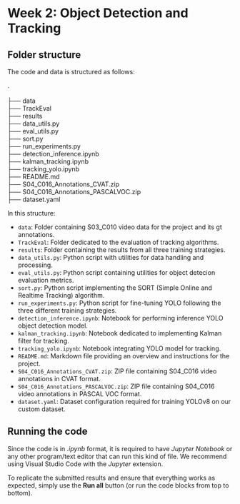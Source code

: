 # Week 2: Object Detection and Tracking

## Folder structure 
The code and data is structured as follows:
   
   . <br>             
   ├── data <br>
   ├── TrackEval<br>
   ├── results<br>
   ├── data_utils.py<br>
   ├── eval_utils.py<br>
   ├── sort.py<br>
   ├── run_experiments.py<br>
   ├── detection_inference.ipynb<br>
   ├── kalman_tracking.ipynb<br>
   ├── tracking_yolo.ipynb<br>
   ├── README.md<br>
   ├── S04_C016_Annotations_CVAT.zip<br>
   ├── S04_C016_Annotations_PASCALVOC.zip<br>
   ├── dataset.yaml<br>

In this structure:

* `data`: Folder containing S03_C010 video data for the project and its gt annotations.
* `TrackEval`: Folder dedicated to the evaluation of tracking algorithms.
* `results`: Folder containing the results from all three training strategies.
* `data_utils.py`: Python script with utilities for data handling and processing.
* `eval_utils.py`: Python script containing utilities for object detecion evaluation metrics.
* `sort.py`: Python script implementing the SORT (Simple Online and Realtime Tracking) algorithm.
* `run_experiments.py`: Python script for fine-tuning YOLO following the three different training strategies.
* `detection_inference.ipynb`: Notebook for performing inference YOLO object detection model.
* `kalman_tracking.ipynb`: Notebook dedicated to implementing Kalman filter for tracking.
* `tracking_yolo.ipynb`: Notebook integrating YOLO model for tracking.
* `README.md`: Markdown file providing an overview and instructions for the project.
* `S04_C016_Annotations_CVAT.zip`: ZIP file containing S04_C016 video annotations in CVAT format.
* `S04_C016_Annotations_PASCALVOC.zip`: ZIP file containing S04_C016 video annotations in PASCAL VOC format.
* `dataset.yaml`: Dataset configuration required for training YOLOv8 on our custom dataset.


## Running the code
Since the code is in _.ipynb_ format, it is required to have _Jupyter Notebook_ or any other program/text editor that can run this kind of file. We recommend using Visual Studio Code with the _Jupyter_ extension.

To replicate the submitted results and ensure that everything works as expected, simply use the __Run all__ button (or run the code blocks from top to bottom).
